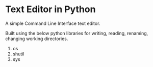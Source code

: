 # Text Editor in Python

A simple Command Line Interface text editor. 

Built using the below python libraries for writing, reading, renaming, changing working directories. 

1. os
2. shutil
3. sys
